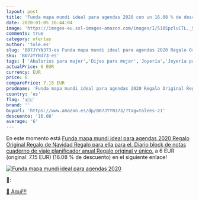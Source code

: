 ```yaml
---
layout: post
title: 'Funda mapa mundi ideal para agendas 2020 con un 16.08 % de descuento'
date: 2020-01-05 16:44:04
image: 'https://images-eu.ssl-images-amazon.com/images/I/5105pzluCTL._SL400_.jpg'
comments: true
category: ofertas
author: 'tole.es'
slug: 'B07JYYN373-es Funda mapa mundi ideal para agendas 2020 Regalo Original...'
sku: 'B07JYYN373-es'
tags: [ 'Abalorios para mujer','Dijes para mujer','Joyería','Joyería para mujer','navidad', ]
actualPrice: 6 EUR
currency: EUR
price: 6
comparePrice: 7.15 EUR
prodname: 'Funda mapa mundi ideal para agendas 2020 Regalo Original Regalo de Navidad Regalo para ella para el. Diario  block de notas  cuaderno de viaje planificador anual Regalo original y único.'
country: 'es'
flag: '🇪🇸'
brand: ''
buyurl: 'https://www.amazon.es/dp/B07JYYN373/?tag=tolees-21'
descuento: '16.08'
average: '6'
---
```


En este momento está [Funda mapa mundi ideal para agendas 2020 Regalo Original Regalo de Navidad Regalo para ella para el. Diario  block de notas  cuaderno de viaje planificador anual Regalo original y único.](https://www.amazon.es/dp/B07JYYN373/?tag=tolees-21) a 6 EUR (original: 7.15 EUR) (16.08 %  de descuento) en el siguiente enlace!

[![Funda mapa mundi ideal para agendas 2020](https://images-eu.ssl-images-amazon.com/images/I/5105pzluCTL._SL400_.jpg)](https://www.amazon.es/dp/B07JYYN373/?tag=tolees-21)

🔎:


[🛒 Aquí!!!](https://www.amazon.es/dp/B07JYYN373/?tag=tolees-21)

